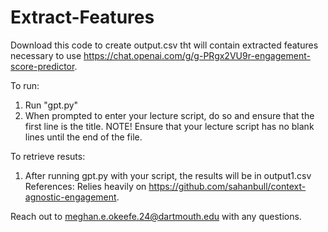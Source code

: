 # Extract-Features
Download this code to create output.csv tht will contain extracted features necessary to use https://chat.openai.com/g/g-PRgx2VU9r-engagement-score-predictor.

To run:
1) Run "gpt.py"
2) When prompted to enter your lecture script, do so and ensure that the first line is the title. NOTE! Ensure that your lecture script has no blank lines until the end of the file.

To retrieve resuts:
1) After running gpt.py with your script, the results will be in output1.csv
References:
Relies heavily on https://github.com/sahanbull/context-agnostic-engagement.

Reach out to meghan.e.okeefe.24@dartmouth.edu with any questions.
